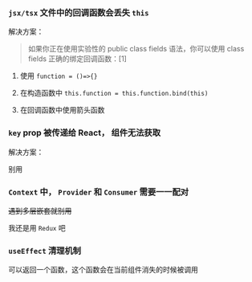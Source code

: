 
### `jsx/tsx` 文件中的回调函数会丢失 `this`

解决方案：

> 如果你正在使用实验性的 public class fields 语法，你可以使用 class fields 正确的绑定回调函数：[1]

1. 使用 `function = ()=>{}`

2. 在构造函数中 `this.function = this.function.bind(this)`

3. 在回调函数中使用箭头函数


### `key` prop 被传递给 React， 组件无法获取

解决方案：

别用

### `Context` 中， `Provider` 和 `Consumer` 需要一一配对

~~遇到多层嵌套就别用~~

我还是用 `Redux` 吧

### `useEffect` 清理机制

可以返回一个函数，这个函数会在当前组件消失的时候被调用